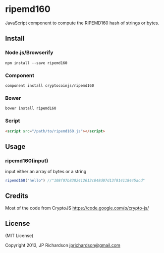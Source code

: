 ripemd160
=========

JavaScript component to compute the RIPEMD160 hash of strings or bytes.


Install
-------

### Node.js/Browserify

    npm install --save ripemd160

### Component

    component install cryptocoinjs/ripemd160


### Bower

    bower install ripemd160


### Script

```html
<script src="/path/to/ripemd160.js"></script>
```


Usage
-----

### ripemd160(input)

input either an array of bytes or a string

```js
ripemd160("hello") //"108f07b8382412612c048d07d13f814118445acd"
```



Credits
-------

Most of the code from CryptoJS https://code.google.com/p/crypto-js/



License
-------

(MIT License)

Copyright 2013, JP Richardson  <jprichardson@gmail.com>

